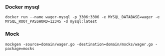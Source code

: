 ### Docker mysql
```docker run --name wager-mysql -p 3306:3306 -e MYSQL_DATABASE=wager -e MYSQL_ROOT_PASSWORD=12345 -d mysql:latest```

### Mock 
```mockgen -source=domain/wager.go -destination=domain/mocks/wager.go -package=mocks```